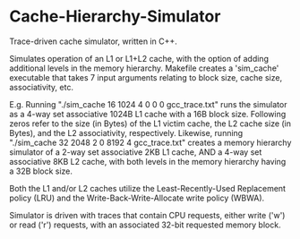 # Cache-Hierarchy-Simulator
Trace-driven cache simulator, written in C++.

Simulates operation of an L1 or L1+L2 cache, with the option of adding additional levels in the memory hierarchy. 
Makefile creates a 'sim_cache' executable that takes 7 input arguments relating to block size, cache size, associativity, etc.

E.g. Running "./sim_cache 16 1024 4 0 0 0 gcc_trace.txt" runs the simulator as a 4-way set associative 1024B L1 cache with a 16B block size. Following zeros refer to the size (in Bytes) of the L1 victim cache, the L2 cache size (in Bytes), and the L2 associativity, respectively. 
Likewise, running "./sim_cache 32 2048 2 0 8192 4 gcc_trace.txt" creates a memory hierarchy simulator of a 2-way set associative 2KB L1 cache, AND a 4-way set associative 8KB L2 cache, with both levels in the memory hierarchy having a 32B block size.

Both the L1 and/or L2 caches utilize the Least-Recently-Used Replacement policy (LRU) and the Write-Back-Write-Allocate write policy (WBWA). 

Simulator is driven with traces that contain CPU requests, either write ('w') or read ('r') requests, with an associated 32-bit requested memory block.
